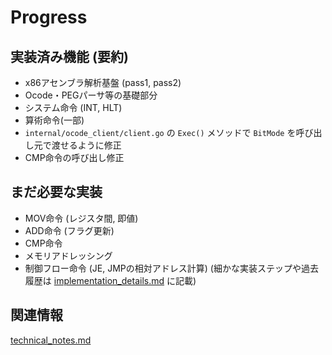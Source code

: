 # Progress

## 実装済み機能 (要約)
- x86アセンブラ解析基盤 (pass1, pass2)
- Ocode・PEGパーサ等の基礎部分
- システム命令 (INT, HLT)
- 算術命令(一部)
- `internal/ocode_client/client.go` の `Exec()` メソッドで `BitMode` を呼び出し元で渡せるように修正
- CMP命令の呼び出し修正

## まだ必要な実装
- MOV命令 (レジスタ間, 即値)
- ADD命令 (フラグ更新)
- CMP命令
- メモリアドレッシング
- 制御フロー命令 (JE, JMPの相対アドレス計算)
(細かな実装ステップや過去履歴は [implementation_details.md](../details/implementation_details.md) に記載)

## 関連情報
[technical_notes.md](../details/technical_notes.md)
